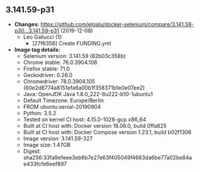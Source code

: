 ## 3.141.59-p31
 + **Changes:** https://github.com/elgalu/docker-selenium/compare/3.141.59-p30...3.141.59-p31 (2019-12-08)
    + Leo Gallucci (1):
        * [27f6358] Create FUNDING.yml
 + **Image tag details:**
    + Selenium version: 3.141.59 (82b03c358b)
    + Chrome stable:  78.0.3904.108
    + Firefox stable: 71.0
    + Geckodriver: 0.26.0
    + Chromedriver: 78.0.3904.105 (60e2d8774a8151efa6a00b1f358371b1e0e07ee2)
    + Java: OpenJDK Java 1.8.0_222-8u222-b10-1ubuntu1
    + Default Timezone: Europe/Berlin
    + FROM ubuntu:xenial-20190904
    + Python: 3.5.2
    + Tested on kernel CI  host: 4.15.0-1028-gcp x86_64
    + Built at CI  host with: Docker version 18.06.0, build 0ffa825
    + Built at CI  host with: Docker Compose version 1.23.1, build b02f1306
    + Image version: 3.141.59-327
    + Image size: 1.47GB
    + Digest: sha256:33fa9efeee3eb6b7e27e63f405049f4663da6be77a02be84ae433fcfe6eef897

